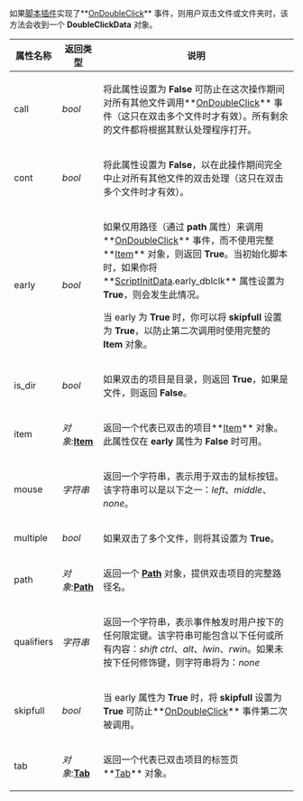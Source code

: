 如果[脚本插件](/Manual/scripting/script_add-ins/README.zh.md)实现了**[OnDoubleClick](../scripting_events/ondoubleclick.zh.md)** 事件，则用户双击文件或文件夹时，该方法会收到一个 **DoubleClickData** 对象。

<table>
<thead><tr><th>
属性名称</th><th>
返回类型</th><th>
说明
</th></tr></thead><tbody><tr><td>
call</td><td>

*bool*</td><td>

将此属性设置为 **False** 可防止在这次操作期间对所有其他文件调用**[OnDoubleClick](../scripting_events/ondoubleclick.zh.md)** 事件（这只在双击多个文件时才有效）。所有剩余的文件都将根据其默认处理程序打开。
</td></tr><tr><td>
cont</td><td>

*bool*</td><td>

将此属性设置为 **False**，以在此操作期间完全中止对所有其他文件的双击处理（这只在双击多个文件时才有效）。
</td></tr><tr><td>
early</td><td>

*bool*</td><td>

如果仅用路径（通过 **path** 属性）来调用**[OnDoubleClick](../scripting_events/ondoubleclick.zh.md)** 事件，而不使用完整**[Item](item.zh.md)** 对象，则返回 **True**。当初始化脚本时，如果你将**[ScriptInitData](scriptinitdata.zh.md).early_dblclk** 属性设置为 **True**，则会发生此情况。

当 early 为 **True** 时，你可以将 **skipfull** 设置为 **True**，以防止第二次调用时使用完整的 **Item** 对象。
</td></tr><tr><td>
is_dir</td><td>

*bool*</td><td>

如果双击的项目是目录，则返回 **True**，如果是文件，则返回 **False**。
</td></tr><tr><td>
item</td><td>

*对象:***[Item](item.zh.md)**</td><td>

返回一个代表已双击的项目**[Item](item.zh.md)** 对象。此属性仅在 **early** 属性为 **False** 时可用。
</td></tr><tr><td>
mouse</td><td>

*字符串*</td><td>

返回一个字符串，表示用于双击的鼠标按钮。该字符串可以是以下之一：*left*、*middle*、*none*。
</td></tr><tr><td>
multiple</td><td>

*bool*</td><td>

如果双击了多个文件，则将其设置为 **True**。
</td></tr><tr><td>
path</td><td>

*对象:***[Path](path.zh.md)**</td><td>

返回一个 **[Path](path.zh.md)** 对象，提供双击项目的完整路径名。
</td></tr><tr><td>
qualifiers</td><td>

*字符串*</td><td>

返回一个字符串，表示事件触发时用户按下的任何限定键。该字符串可能包含以下任何或所有内容：*shift* *ctrl*、*alt*、*lwin*、*rwin*。如果未按下任何修饰键，则字符串将为：*none*
</td></tr><tr><td>
skipfull</td><td>

*bool*</td><td>

当 early 属性为 **True** 时，将 **skipfull** 设置为 **True** 可防止**[OnDoubleClick](../scripting_events/ondoubleclick.zh.md)** 事件第二次被调用。
</td></tr><tr><td>
tab</td><td>

*对象:***[Tab](tab.zh.md)**</td><td>

返回一个代表已双击项目的标签页**[Tab](tab.zh.md)** 对象。
</td></tr></tbody>
</table>